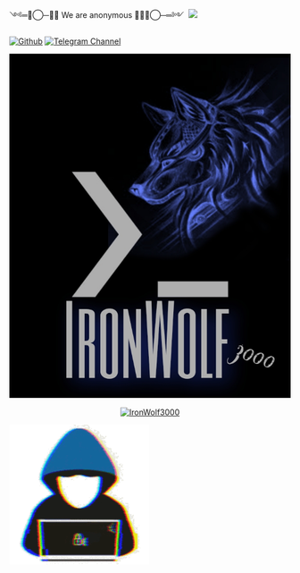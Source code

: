  ༺═─⃝─👨‍💻 We are anonymous 👨‍💻─⃝─═༻
  &nbsp;<img src="https://github.com/TheDudeThatCode/TheDudeThatCode/blob/master/Assets/Earth.gif" width="24px">


[![Github](https://img.shields.io/badge/Github-IronWolf3000-blue?style=for-the-badge&logo=github)](https://github.com/IronWolf3000)
<a href="https://t.me/joinchat/AAAAAFHmxm72d-lboeaueg"><img title="Telegram Channel" src="https://t.me/joinchat/ylsySwFK2GtiOWVl/Telegram-black?style=for-the-badge&logo=Telegram"></a>

	





<img src = "https://github.com/IronWolf3000/IronWolf3000/blob/main/PicsArt_09-21-11.05.08.jpg"> 



<p align="center"><a href="https://github.com/IronWolf3000"><img title="IronWolf3000" src="https://github-readme-stats.vercel.app/api?username=IronWolf3000&show_icons=true&include_all_commits=true&theme=chartreuse-dark&cache_seconds=3200"></a>

</p>



<img src = "https://github.com/IronWolf3000/IronWolf3000/blob/main/logo205x250.gif"> 


